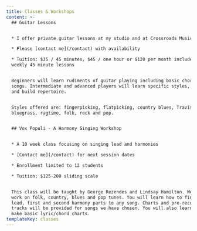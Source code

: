 ```yaml
---
title: Classes & Workshops
content: >-
  ## Guitar Lessons


  * I offer private guitar lessons at my studio and at Crossroads Music

  * Please [contact me](/contact) with availability

  * Tuition: $35 / 45 minutes, $45 / one hour or $120 per month includes 4
  weekly 45 minute lessons


  Beginners will learn rudiments of guitar playing including basic chords and
  songs. Intermediate and advanced players will learn specific styles, skills
  and build repertoire. 


  Styles offered are: fingerpicking, flatpicking, country blues, Travis picking,
  bluegrass, ragtime, folk, rock and pop.


  ## Vox Populi - A Harmony Singing Workshop


  * A 10 week class focusing on singing lead and harmonies

  * [Contact me](/contact) for next session dates

  * Enrollment limited to 12 students

  * Tuition; $125-200 sliding scale


  This class will be taught by George Rezendes and Lindsay Hamilton. We will
  work on folk, country, blues and pop tunes. You will learn how to find the
  lead, first and second harmony parts to any song. Charts and pre-recorded
  tracks will be provided for songs we have chosen. You will also learn how to
  make basic lyric/chord charts.
templateKey: classes
---
```

